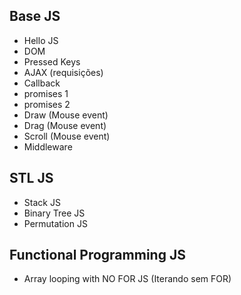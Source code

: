 <h2>Base JS</h2>
<ul>
    <li><a href="hello_js.js"></a>Hello JS</li>
    <li><a href="events/dom.js"></a>DOM</li>
    <li><a href="events/pressedKey.js"></a>Pressed Keys</li>
    <li><a href="ajax.js"></a>AJAX (requisições)</li>
    <li><a href="callback.js"></a>Callback</li>
    <li><a href="promise-1.js"></a>promises 1</li>
    <li><a href="promise-2.js"></a>promises 2</li>
    <li><a href="events/draw.js"></a>Draw (Mouse event)</li>
    <li><a href="events/drag.js"></a>Drag (Mouse event)</li>
    <li><a href="events/scrow.js"></a>Scroll (Mouse event)</li>
    <li><a href="middleware.js"></a>Middleware</li>
</ul>
<h2>STL JS</h2>
<ul>
    <li><a href="stl/stack.js"></a>Stack JS</li>
    <li><a href="stl/binaryTree.js"></a>Binary Tree JS</li>
    <li><a href="stl/permutations.js"></a>Permutation JS</li>
</ul>
<h2>Functional Programming JS</h2>
<ul>
    <li><a href="stl/hello_array_functions.js"></a>Array looping with NO FOR JS (Iterando sem FOR)</li>
</ul>